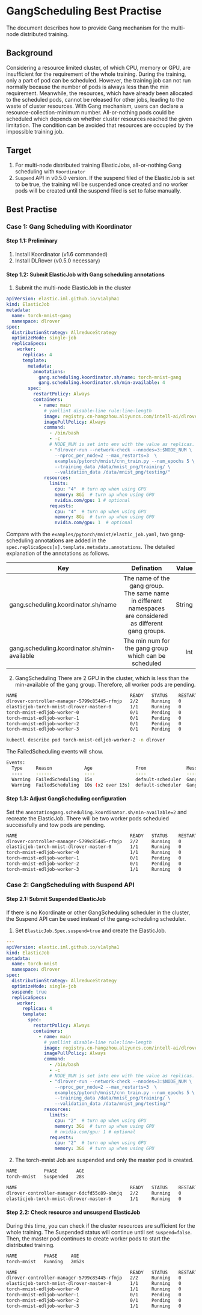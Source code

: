# GangScheduling Best Practise

The document describes how to provide Gang mechanism for the multi-node distributed training.

## Background

Considering a resource limited cluster, of which CPU, memory or GPU, are insufficient for the requirement of the whole training. During the training, only a part of pod can be scheduled. However, the training job can not run normally because the number of pods is always less than the min requirement. Meanwhile, the resources, which have already been allocated to the scheduled pods, cannot be released for other jobs, leading to the waste of cluster resources.
With Gang mechanism, users can declare a resource-collection-minimum number. All-or-nothing pods could be scheduled which depends on whether cluster resources reached the given limitation. The condition can be avoided that resources are occupied by the impossible training job.

## Target
1. For multi-node distributed training ElasticJobs, all-or-nothing Gang scheduling with `Koordinator`
2. `Suspend` API in v0.5.0 version. If the suspend filed of the ElasticJob is set to be true, the training will be suspended once created and no worker pods will be created until the suspend filed is set to false manually.

## Best Practise

### Case 1: Gang Scheduling with Koordinator

#### Step 1.1: Preliminary

1. Install Koordinator (v1.6 commanded)
2. Install DLRover (v0.5.0 necessary)

#### Step 1.2: Submit ElasticJob with Gang scheduling annotations

1. Submit the multi-node ElasticJob in the cluster
```yaml
apiVersion: elastic.iml.github.io/v1alpha1
kind: ElasticJob
metadata:
  name: torch-mnist-gang
  namespace: dlrover
spec:
  distributionStrategy: AllreduceStrategy
  optimizeMode: single-job
  replicaSpecs:
    worker:
      replicas: 4
      template:
        metadata:
          annotations:
            gang.scheduling.koordinator.sh/name: torch-mnist-gang
            gang.scheduling.koordinator.sh/min-available: 4
        spec:
          restartPolicy: Always
          containers:
            - name: main
              # yamllint disable-line rule:line-length
              image: registry.cn-hangzhou.aliyuncs.com/intell-ai/dlrover:pytorch-example
              imagePullPolicy: Always
              command:
                - /bin/bash
                - -c
                # NODE_NUM is set into env with the value as replicas.
                - "dlrover-run --network-check --nnodes=3:$NODE_NUM \
                  --nproc_per_node=2 --max_restarts=3  \
                  examples/pytorch/mnist/cnn_train.py --num_epochs 5 \
                  --training_data /data/mnist_png/training/ \
                  --validation_data /data/mnist_png/testing/"
              resources:
                limits:
                  cpu: "4"  # turn up when using GPU
                  memory: 8Gi  # turn up when using GPU
                  nvidia.com/gpu: 1 # optional
                requests:
                  cpu: "4"  # turn up when using GPU
                  memory: 8Gi  # turn up when using GPU
                  nvidia.com/gpu: 1  # optional
```
Compare with the `examples/pytorch/mnist/elastic_job.yaml`, two gang-scheduling  annotations are added in the `spec.replicaSpecs[x].template.metadata.annotations`. The detailed explanation of the annotations as follows.

| Key | Defination |  Value |
|----|:----:|-------:|
| gang.scheduling.koordinator.sh/name | The name of the gang group. The same name in different namespaces are considered as different gang groups. | String |
| gang.scheduling.koordinator.sh/min-available | The min num for the gang group which can be scheduled |    Int |

2. GangScheduling
There are 2 GPU in the cluster, which is less than the min-available of the gang group. Therefore, all worker pods are pending.
```bash
NAME                                          READY   STATUS    RESTARTS   AGE
dlrover-controller-manager-5799c85445-rfmjp   2/2     Running   0          17m
elasticjob-torch-mnist-dlrover-master-0       1/1     Running   0          3m45s
torch-mnist-edljob-worker-0                   0/1     Pending   0          3m38s
torch-mnist-edljob-worker-1                   0/1     Pending   0          3m38s
torch-mnist-edljob-worker-2                   0/1     Pending   0          3m38s
torch-mnist-edljob-worker-3                   0/1     Pending   0          3m38s
```
```bash
kubectl describe pod torch-mnist-edljob-worker-2 -n dlrover
```
The FailedScheduling events will show.
```bash
Events:
  Type     Reason            Age                From               Message
  ----     ------            ----               ----               -------
  Warning  FailedScheduling  15s                default-scheduler  Gang "dlrover/torch-mnist" gets rejected due to member Pod "torch-mnist-edljob-worker-2" is unschedulable with reason "0/13 nodes are available: 2 Insufficient koordinator.sh/gpu-core, 2 Insufficient koordinator.sh/gpu-memory-ratio, 3 node(s) had untolerated taint {node-role.kubernetes.io/control-plane: }, 8 node(s) didn't match Pod's node affinity/selector."
  Warning  FailedScheduling  10s (x2 over 13s)  default-scheduler  Gang "dlrover/torch-mnist" gets rejected due to member Pod "torch-mnist-edljob-worker-2" is unschedulable with reason "0/13 nodes are available: 2 Insufficient koordinator.sh/gpu-core, 2 Insufficient koordinator.sh/gpu-memory-ratio, 3 node(s) had untolerated taint {node-role.kubernetes.io/control-plane: }, 8 node(s) didn't match Pod's node affinity/selector."
```
#### Step 1.3: Adjust GangScheduling configuration
Set the `annotationgang.scheduling.koordinator.sh/min-available=2` and recreate the ElasticJob. There will be two worker pods scheduled successfully and tow pods are pending.
```bash
NAME                                          READY   STATUS    RESTARTS   AGE
dlrover-controller-manager-5799c85445-rfmjp   2/2     Running   0          38m
elasticjob-torch-mnist-dlrover-master-0       1/1     Running   0          15m
torch-mnist-edljob-worker-0                   1/1     Running   0          15m
torch-mnist-edljob-worker-1                   0/1     Pending   0          15m
torch-mnist-edljob-worker-2                   0/1     Pending   0          15m
torch-mnist-edljob-worker-3                   1/1     Running   0          15m
```
### Case 2: GangScheduling with Suspend API

#### Step 2.1: Submit Suspended ElasticJob
If there is no Koordinate or other GangScheduling scheduler in the cluster, the Suspend API can be used instead of the gang-scheduling scheduler.
1. Set `ElasticJob.Spec.suspend=true` and create the ElasticJob.
```yaml
---
apiVersion: elastic.iml.github.io/v1alpha1
kind: ElasticJob
metadata:
  name: torch-mnist
  namespace: dlrover
spec:
  distributionStrategy: AllreduceStrategy
  optimizeMode: single-job
  suspend: true
  replicaSpecs:
    worker:
      replicas: 4
      template:
        spec:
          restartPolicy: Always
          containers:
            - name: main
              # yamllint disable-line rule:line-length
              image: registry.cn-hangzhou.aliyuncs.com/intell-ai/dlrover:pytorch-example
              imagePullPolicy: Always
              command:
                - /bin/bash
                - -c
                # NODE_NUM is set into env with the value as replicas.
                - "dlrover-run --network-check --nnodes=3:$NODE_NUM \
                  --nproc_per_node=2 --max_restarts=3  \
                  examples/pytorch/mnist/cnn_train.py --num_epochs 5 \
                  --training_data /data/mnist_png/training/ \
                  --validation_data /data/mnist_png/testing/"
              resources:
                limits:
                  cpu: "2"  # turn up when using GPU
                  memory: 3Gi  # turn up when using GPU
                  # nvidia.com/gpu: 1 # optional
                requests:
                  cpu: "2"  # turn up when using GPU
                  memory: 3Gi  # turn up when using GPU
```
2. The torch-mnist Job are suspended and only the master pod is created.
```bash
NAME          PHASE       AGE
torch-mnist   Suspended   28s
```
```bash
NAME                                          READY   STATUS    RESTARTS   AGE
dlrover-controller-manager-6dcfd55c89-sbnjq   2/2     Running   0          3m2s
elasticjob-torch-mnist-dlrover-master-0       1/1     Running   0          68s
```
#### Step 2.2: Check resource and unsuspend ElasticJob
During this time, you can check if the cluster resources are sufficient for the whole training.
The Suspended status will continue until set `suspend=false`. Then, the master pod continues to create worker pods to start the distributed training.
```bash
NAME          PHASE     AGE
torch-mnist   Running   2m52s
```
```bash
NAME                                          READY   STATUS    RESTARTS   AGE
dlrover-controller-manager-5799c85445-rfmjp   2/2     Running   0          38m
elasticjob-torch-mnist-dlrover-master-0       1/1     Running   0          15m
torch-mnist-edljob-worker-0                   1/1     Running   0          15m
torch-mnist-edljob-worker-1                   0/1     Pending   0          15m
torch-mnist-edljob-worker-2                   0/1     Pending   0          15m
torch-mnist-edljob-worker-3                   1/1     Running   0          15m
```